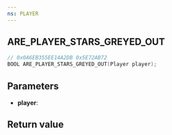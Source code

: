 ```yaml
---
ns: PLAYER
---
```

## ARE_PLAYER_STARS_GREYED_OUT

```c
// 0x0A6EB355EE14A2DB 0x5E72AB72
BOOL ARE_PLAYER_STARS_GREYED_OUT(Player player);
```


## Parameters
* **player**: 

## Return value
